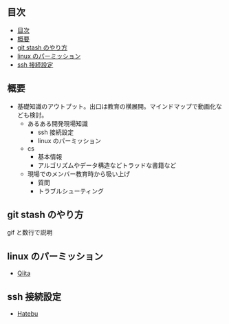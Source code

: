 ## 目次

<!-- TOC -->

- [目次](#目次)
- [概要](#概要)
- [git stash のやり方](#git-stash-のやり方)
- [linux のパーミッション](#linux-のパーミッション)
- [ssh 接続設定](#ssh-接続設定)

<!-- /TOC -->

## 概要

- 基礎知識のアウトプット。出口は教育の横展開。マインドマップで動画化なども検討。
  - あるある開発現場知識
    - ssh 接続設定
    - linux のパーミッション
  - cs
    - 基本情報
    - アルゴリズムやデータ構造などトラッドな書籍など
  - 現場でのメンバー教育時から吸い上げ
    - 質問
    - トラブルシューティング

## git stash のやり方

gif と数行で説明

## linux のパーミッション

- [Qiita](https://qiita.com/dev63/items/ceeaebeb7f587020c14c)

## ssh 接続設定

- [Hatebu](https://akiniwa.hatenablog.jp/entry/2013/09/09/080718)
